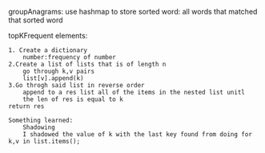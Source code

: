 groupAnagrams:
use hashmap to store
sorted word: all words that matched that sorted word

topKFrequent elements:

    1. Create a dictionary
        number:frequency of number
    2.Create a list of lists that is of length n
        go through k,v pairs
        list[v].append(k)
    3.Go throgh said list in reverse order
        append to a res list all of the items in the nested list unitl
        the len of res is equal to k
    return res

    Something learned:
        Shadowing
        I shadowed the value of k with the last key found from doing for k,v in list.items();
